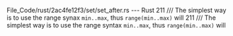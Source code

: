 File_Code/rust/2ac4fe12f3/set/set_after.rs --- Rust
211     /// The simplest way is to use the range synax `min..max`, thus `range(min..max)` will                                                               211     /// The simplest way is to use the range syntax `min..max`, thus `range(min..max)` will

